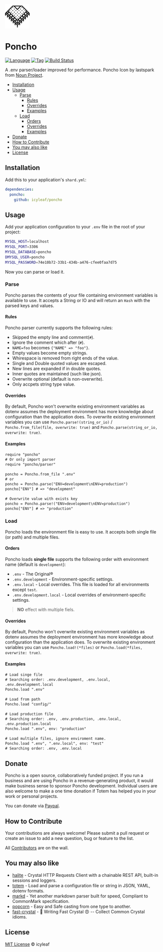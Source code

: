 ![poncho-logo](https://github.com/icyleaf/poncho/raw/master/logo-small.png)

# Poncho

[![Language](https://img.shields.io/badge/language-crystal-776791.svg)](https://github.com/crystal-lang/crystal)
[![Tag](https://img.shields.io/github/tag/icyleaf/poncho.svg)](https://github.com/icyleaf/poncho/blob/master/CHANGELOG.md)
[![Build Status](https://img.shields.io/circleci/project/github/icyleaf/poncho/master.svg?style=flat)](https://circleci.com/gh/icyleaf/poncho)

A .env parser/loader improved for performance. Poncho Icon by lastspark from [Noun Project](https://thenounproject.com).

<!-- TOC -->

- [Installation](#installation)
- [Usage](#usage)
  - [Parse](#parse)
    - [Rules](#rules)
    - [Overrides](#overrides)
    - [Examples](#examples)
  - [Load](#load)
    - [Orders](#orders)
    - [Overrides](#overrides-1)
    - [Examples](#examples-1)
- [Donate](#donate)
- [How to Contribute](#how-to-contribute)
- [You may also like](#you-may-also-like)
- [License](#license)

<!-- /TOC -->

## Installation

Add this to your application's `shard.yml`:

```yaml
dependencies:
  poncho:
    github: icyleaf/poncho
```

## Usage

Add your application configuration to your `.env` file in the root of your project:

```bash
MYSQL_HOST=localhost
MYSQL_PORT=3306
MYSQL_DATABASE=poncho
DMYSQL_USER=poncho
MYSQL_PASSWORD=74e10b72-33b1-434b-a476-cfee0faa7d75
```

Now you can parse or load it.

### Parse

Poncho parses the contents of your file containing environment variables is available to use.
It accepts a String or IO and will return an `Hash` with the parsed keys and values.

#### Rules

Poncho parser currently supports the following rules:

- Skipped the empty line and comment(`#`).
- Ignore the comment which after (`#`).
- `NAME=foo` becomes `{"NAME" => "foo"}`.
- Empty values become empty strings.
- Whirespace is removed from right ends of the value.
- Single and Double quoted values are escaped.
- New lines are expanded if in double quotes.
- Inner quotes are maintained (such like json).
- Overwrite optional (default is non-overwrite).
- Only accpets string type value.

#### Overrides

By default, Poncho won't overwrite existing environment variables as dotenv assumes the deployment environment
has more knowledge about configuration than the application does.
To overwrite existing environment variables you can use `Poncho.parse!(string_or_io)` /
`Poncho.from_file(file, overwrite: true)` and `Poncho.parse(string_or_io, overwrite: true)`.

#### Examples

```crystal
require "poncho"
# Or only import parser
require "poncho/parser"

poncho = Poncho.from_file ".env"
# or
poncho = Poncho.parse("ENV=development\nENV=production")
poncho["ENV"] # => "development"

# Overwrite value with exists key
poncho = Poncho.parse!("ENV=development\nENV=production")
poncho["ENV"] # => "production"
```

### Load

Poncho loads the environment file is easy to use. It accepts both single file (or path) and multiple files.

#### Orders

Poncho loads **single file** supports the following order with environment name (default is `development`):

- `.env` - The Original®
- `.env.development` - Environment-specific settings.
- `.env.local` - Local overrides. This file is loaded for all environments except `test`.
- `.env.development.local` - Local overrides of environment-specific settings.

> **NO** effect with multiple fiels.

#### Overrides

By default, Poncho won't overwrite existing environment variables as dotenv assumes the deployment environment
has more knowledge about configuration than the application does.
To overwrite existing environment variables you can use `Poncho.load!(*files)` or `Poncho.load(*files, overwrite: true)`.

#### Examples

```crystal
# Load singe file
# Searching order: .env.development, .env.local, .env.development.local
Poncho.load ".env"

# Load from path
Poncho.load "config/"

# Load production file
# Searching order: .env, .env.production, .env.local, .env.production.local
Poncho.load ".env", env: "production"

# Load multiple files, ignore enviroment name.
Poncho.load ".env", ".env.local", env: "test"
# Searching order: .env, .env.local
```

## Donate

Poncho is a open source, collaboratively funded project. If you run a business and are using Poncho in a revenue-generating product,
it would make business sense to sponsor Poncho development. Individual users are also welcome to make a one time donation
if Totem has helped you in your work or personal projects.

You can donate via [Paypal](https://www.paypal.me/icyleaf/5).

## How to Contribute

Your contributions are always welcome! Please submit a pull request or create an issue to add a new question, bug or feature to the list.

All [Contributors](https://github.com/icyleaf/poncho/graphs/contributors) are on the wall.

## You may also like

- [halite](https://github.com/icyleaf/halite) - Crystal HTTP Requests Client with a chainable REST API, built-in sessions and loggers.
- [totem](https://github.com/icyleaf/totem) - Load and parse a configuration file or string in JSON, YAML, dotenv formats.
- [markd](https://github.com/icyleaf/markd) - Yet another markdown parser built for speed, Compliant to CommonMark specification.
- [popcorn](https://github.com/icyleaf/popcorn) - Easy and Safe casting from one type to another.
- [fast-crystal](https://github.com/icyleaf/fast-crystal) - 💨 Writing Fast Crystal 😍 -- Collect Common Crystal idioms.

## License

[MIT License](https://github.com/icyleaf/poncho/blob/master/LICENSE) © icyleaf